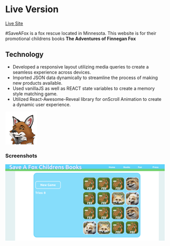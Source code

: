 # Live Version
[Live Site](https://desireejoy.github.io/SaveAFox-temp/)

#SaveAFox is a fox rescue located in Minnesota. This website is for their promotional childrens books **The Adventures of Finnegan Fox**

## Technology

- Developed a responsive layout utilizing media queries to create a seamless experience across devices.
- Imported JSON data dynamically to streamline the process of making new products available.
- Used vanillaJS as well as REACT state variables to create a memory style matching game.
- Utilized React-Awesome-Reveal library for onScroll Animation to create a dynamic user experience.

<IMG SRC='https://github.com/DesireeJoy/SaveAFox/blob/master/src/images/FoxHead2.png' alt='Finnegan Fox Head' style='height:20%; width:20%'/>

### Screenshots

![Matching Game Screenshot](MatchingGame.png)
